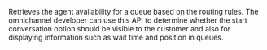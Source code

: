 Retrieves the agent availability for a queue based on the routing rules. The omnichannel developer can use this API to determine whether the start conversation option should be visible to the customer and also for displaying information such as wait time and position in queues.